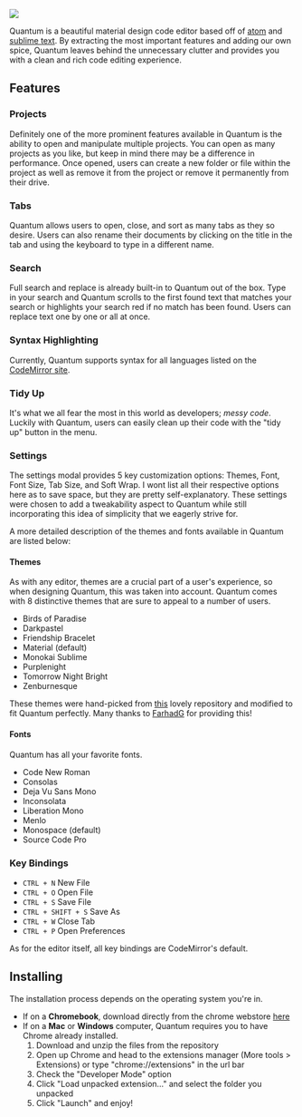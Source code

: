 [<img src="https://www.dropbox.com/s/j7rzshk1kof8iys/Untitled-3.png?dl=0">](https://chrome.google.com/webstore/detail/quantum/hmnlklahndgbhdoclhdnoafhafbhmnkm)

Quantum is a beautiful material design code editor based off of [atom](https://atom.io/) and [sublime text](https://www.sublimetext.com/). By extracting the most important features and adding our own spice, Quantum leaves behind the unnecessary clutter and provides you with a clean and rich code editing experience.

## Features
### Projects
Definitely one of the more prominent features available in Quantum is the ability to open and manipulate multiple projects. You can open as many projects as you like, but keep in mind there may be a difference in performance. Once opened, users can create a new folder or file within the project as well as remove it from the project or remove it permanently from their drive. 
### Tabs
Quantum allows users to open, close, and sort as many tabs as they so desire. Users can also rename their documents by clicking on the title in the tab and using the keyboard to type in a different name.
### Search
Full search and replace is already built-in to Quantum out of the box. Type in your search and Quantum scrolls to the first found text that matches your search or highlights your search red if no match has been found. Users can replace text one by one or all at once.
### Syntax Highlighting
Currently, Quantum supports syntax for all languages listed on the [CodeMirror site](http://codemirror.net/mode/).
### Tidy Up
It's what we all fear the most in this world as developers; _messy code_. Luckily with Quantum, users can easily clean up their code with the "tidy up" button in the menu.
### Settings
The settings modal provides 5 key customization options: Themes, Font, Font Size, Tab Size, and Soft Wrap. I wont list all their respective options here as to save space, but they are pretty self-explanatory. These settings were chosen to add a tweakability aspect to Quantum while still incorporating this idea of simplicity that we eagerly strive for.

A more detailed description of the themes and fonts available in Quantum are listed below:

#### Themes
As with any editor, themes are a crucial part of a user's experience, so when designing Quantum, this was taken into account. Quantum comes with 8 distinctive themes that are sure to appeal to a number of users.
- Birds of Paradise
- Darkpastel
- Friendship Bracelet
- Material (default)
- Monokai Sublime
- Purplenight
- Tomorrow Night Bright
- Zenburnesque

These themes were hand-picked from [this](https://github.com/FarhadG/code-mirror-themes) lovely repository and modified to fit Quantum perfectly. Many thanks to [FarhadG](https://github.com/FarhadG) for providing this!

#### Fonts
Quantum has all your favorite fonts.
- Code New Roman
- Consolas
- Deja Vu Sans Mono
- Inconsolata
- Liberation Mono
- Menlo
- Monospace (default)
- Source Code Pro

### Key Bindings
- <code>CTRL + N</code> New File
- <code>CTRL + O</code> Open File
- <code>CTRL + S</code> Save File
- <code>CTRL + SHIFT + S</code> Save As
- <code>CTRL + W</code> Close Tab
- <code>CTRL + P</code> Open Preferences

As for the editor itself, all key bindings are CodeMirror's default.


## Installing
The installation process depends on the operating system you're in. 
- If on a **Chromebook**, download directly from the chrome webstore [here](https://chrome.google.com/webstore/detail/quantum/hmnlklahndgbhdoclhdnoafhafbhmnkm)
- If on a **Mac** or **Windows** computer, Quantum requires you to have Chrome already installed.
  1. Download and unzip the files from the repository
  2. Open up Chrome and head to the extensions manager (More tools > Extensions) or type "chrome://extensions" in the url bar
  3. Check the "Developer Mode" option
  4. Click "Load unpacked extension..." and select the folder you unpacked
  5. Click "Launch" and enjoy!
